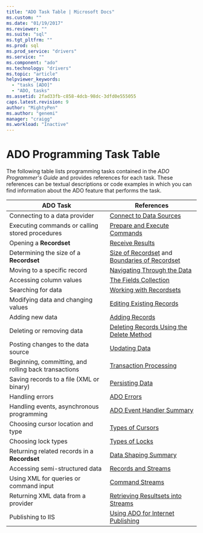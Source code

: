 ```yaml
---
title: "ADO Task Table | Microsoft Docs"
ms.custom: ""
ms.date: "01/19/2017"
ms.reviewer: ""
ms.suite: "sql"
ms.tgt_pltfrm: ""
ms.prod: sql
ms.prod_service: "drivers"
ms.service: ""
ms.component: "ado"
ms.technology: "drivers"
ms.topic: "article"
helpviewer_keywords:
  - "tasks [ADO]"
  - "ADO, tasks"
ms.assetid: 2fad33fb-c858-4dcb-98dc-3dfd0e555055
caps.latest.revision: 9
author: "MightyPen"
ms.author: "genemi"
manager: "craigg"
ms.workload: "Inactive"
---
```

# ADO Programming Task Table
The following table lists programming tasks contained in the *ADO Programmer's Guide* and provides references for each task. These references can be textual descriptions or code examples in which you can find information about the ADO feature that performs the task.

|ADO Task|References|
|--------------|----------------|
|Connecting to a data provider|[Connect to Data Sources](../../ado/guide/data/connecting-to-data-sources.md)|
|Executing commands or calling stored procedures|[Prepare and Execute Commands](../../ado/guide/data/preparing-and-executing-commands.md)|
|Opening a **Recordset**|[Receive Results](../../ado/guide/data/receiving-results.md)|
|Determining the size of a **Recordset**|[Size of Recordset](../../ado/guide/data/current-record-and-size-of-recordset.md) and [Boundaries of Recordset](../../ado/guide/data/boundaries-of-a-recordset.md)|
|Moving to a specific record|[Navigating Through the Data](../../ado/guide/data/navigating-through-data.md)|
|Accessing column values|[The Fields Collection](../../ado/guide/data/the-fields-collection.md)|
|Searching for data|[Working with Recordsets](../../ado/guide/data/working-with-recordsets.md)|
|Modifying data and changing values|[Editing Existing Records](../../ado/guide/data/editing-existing-records.md)|
|Adding new data|[Adding Records](../../ado/guide/data/adding-records.md)|
|Deleting or removing data|[Deleting Records Using the Delete Method](../../ado/guide/data/deleting-records-using-the-delete-method.md)|
|Posting changes to the data source|[Updating Data](../../ado/guide/data/updating-data.md)|
|Beginning, committing, and rolling back transactions|[Transaction Processing](../../ado/guide/data/transaction-processing.md)|
|Saving records to a file (XML or binary)|[Persisting Data](../../ado/guide/data/persisting-data.md)|
|Handling errors|[ADO Errors](../../ado/guide/data/ado-errors.md)|
|Handling events, asynchronous programming|[ADO Event Handler Summary](../../ado/guide/data/ado-event-handler-summary.md)|
|Choosing cursor location and type|[Types of Cursors](../../ado/guide/data/types-of-cursors-ado.md)|
|Choosing lock types|[Types of Locks](../../ado/guide/data/types-of-locks.md)|
|Returning related records in a **Recordset**|[Data Shaping Summary](../../ado/guide/data/data-shaping-overview.md)|
|Accessing semi-structured data|[Records and Streams](../../ado/guide/data/records-and-streams.md)|
|Using XML for queries or command input|[Command Streams](../../ado/guide/data/command-streams.md)|
|Returning XML data from a provider|[Retrieving Resultsets into Streams](../../ado/guide/data/retrieving-resultsets-into-streams.md)|
|Publishing to IIS|[Using ADO for Internet Publishing](../../ado/guide/data/using-ado-for-internet-publishing.md)|
